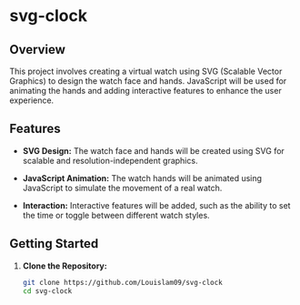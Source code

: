 # svg-clock


## Overview

This project involves creating a virtual watch using SVG (Scalable Vector Graphics) to design the watch face and hands. JavaScript will be used for animating the hands and adding interactive features to enhance the user experience.

## Features

- **SVG Design:** The watch face and hands will be created using SVG for scalable and resolution-independent graphics.

- **JavaScript Animation:** The watch hands will be animated using JavaScript to simulate the movement of a real watch.

- **Interaction:** Interactive features will be added, such as the ability to set the time or toggle between different watch styles.

## Getting Started

1. **Clone the Repository:**
   ```bash
   git clone https://github.com/Louislam09/svg-clock
   cd svg-clock
